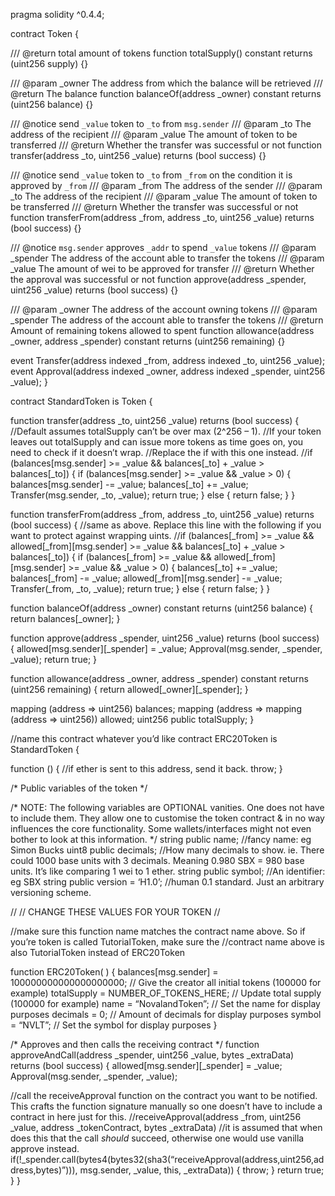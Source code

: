 pragma solidity ^0.4.4;

contract Token {

/// @return total amount of tokens
function totalSupply() constant returns (uint256 supply) {}

/// @param _owner The address from which the balance will be retrieved
/// @return The balance
function balanceOf(address _owner) constant returns (uint256 balance) {}

/// @notice send `_value` token to `_to` from `msg.sender`
/// @param _to The address of the recipient
/// @param _value The amount of token to be transferred
/// @return Whether the transfer was successful or not
function transfer(address _to, uint256 _value) returns (bool success) {}

/// @notice send `_value` token to `_to` from `_from` on the condition it is approved by `_from`
/// @param _from The address of the sender
/// @param _to The address of the recipient
/// @param _value The amount of token to be transferred
/// @return Whether the transfer was successful or not
function transferFrom(address _from, address _to, uint256 _value) returns (bool success) {}

/// @notice `msg.sender` approves `_addr` to spend `_value` tokens
/// @param _spender The address of the account able to transfer the tokens
/// @param _value The amount of wei to be approved for transfer
/// @return Whether the approval was successful or not
function approve(address _spender, uint256 _value) returns (bool success) {}

/// @param _owner The address of the account owning tokens
/// @param _spender The address of the account able to transfer the tokens
/// @return Amount of remaining tokens allowed to spent
function allowance(address _owner, address _spender) constant returns (uint256 remaining) {}

event Transfer(address indexed _from, address indexed _to, uint256 _value);
event Approval(address indexed _owner, address indexed _spender, uint256 _value);
}

contract StandardToken is Token {

function transfer(address _to, uint256 _value) returns (bool success) {
//Default assumes totalSupply can’t be over max (2^256 – 1).
//If your token leaves out totalSupply and can issue more tokens as time goes on, you need to check if it doesn’t wrap.
//Replace the if with this one instead.
//if (balances[msg.sender] >= _value && balances[_to] + _value > balances[_to]) {
if (balances[msg.sender] >= _value && _value > 0) {
balances[msg.sender] -= _value;
balances[_to] += _value;
Transfer(msg.sender, _to, _value);
return true;
} else { return false; }
}

function transferFrom(address _from, address _to, uint256 _value) returns (bool success) {
//same as above. Replace this line with the following if you want to protect against wrapping uints.
//if (balances[_from] >= _value && allowed[_from][msg.sender] >= _value && balances[_to] + _value > balances[_to]) {
if (balances[_from] >= _value && allowed[_from][msg.sender] >= _value && _value > 0) {
balances[_to] += _value;
balances[_from] -= _value;
allowed[_from][msg.sender] -= _value;
Transfer(_from, _to, _value);
return true;
} else { return false; }
}

function balanceOf(address _owner) constant returns (uint256 balance) {
return balances[_owner];
}

function approve(address _spender, uint256 _value) returns (bool success) {
allowed[msg.sender][_spender] = _value;
Approval(msg.sender, _spender, _value);
return true;
}

function allowance(address _owner, address _spender) constant returns (uint256 remaining) {
return allowed[_owner][_spender];
}

mapping (address => uint256) balances;
mapping (address => mapping (address => uint256)) allowed;
uint256 public totalSupply;
}

//name this contract whatever you’d like
contract ERC20Token is StandardToken {

function () {
//if ether is sent to this address, send it back.
throw;
}

/* Public variables of the token */

/*
NOTE:
The following variables are OPTIONAL vanities. One does not have to include them.
They allow one to customise the token contract & in no way influences the core functionality.
Some wallets/interfaces might not even bother to look at this information.
*/
string public name; //fancy name: eg Simon Bucks
uint8 public decimals; //How many decimals to show. ie. There could 1000 base units with 3 decimals. Meaning 0.980 SBX = 980 base units. It’s like comparing 1 wei to 1 ether.
string public symbol; //An identifier: eg SBX
string public version = ‘H1.0’; //human 0.1 standard. Just an arbitrary versioning scheme.

//
// CHANGE THESE VALUES FOR YOUR TOKEN
//

//make sure this function name matches the contract name above. So if you’re token is called TutorialToken, make sure the //contract name above is also TutorialToken instead of ERC20Token

function ERC20Token(
) {
balances[msg.sender] = 100000000000000000000; // Give the creator all initial tokens (100000 for example)
totalSupply = NUMBER_OF_TOKENS_HERE; // Update total supply (100000 for example)
name = “NovalandToken”; // Set the name for display purposes
decimals = 0; // Amount of decimals for display purposes
symbol = “NVLT”; // Set the symbol for display purposes
}

/* Approves and then calls the receiving contract */
function approveAndCall(address _spender, uint256 _value, bytes _extraData) returns (bool success) {
allowed[msg.sender][_spender] = _value;
Approval(msg.sender, _spender, _value);

//call the receiveApproval function on the contract you want to be notified. This crafts the function signature manually so one doesn’t have to include a contract in here just for this.
//receiveApproval(address _from, uint256 _value, address _tokenContract, bytes _extraData)
//it is assumed that when does this that the call *should* succeed, otherwise one would use vanilla approve instead.
if(!_spender.call(bytes4(bytes32(sha3(“receiveApproval(address,uint256,address,bytes)”))), msg.sender, _value, this, _extraData)) { throw; }
return true;
}
}
